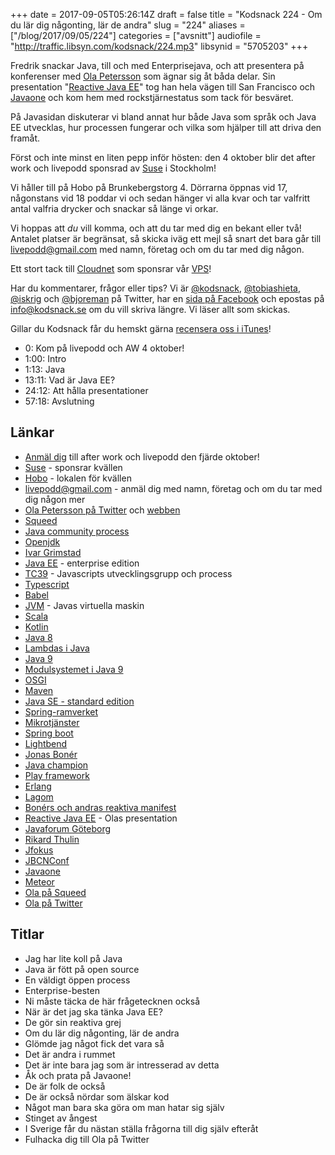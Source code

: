 +++
date = 2017-09-05T05:26:14Z
draft = false
title = "Kodsnack 224 - Om du lär dig någonting, lär de andra"
slug = "224"
aliases = ["/blog/2017/09/05/224"]
categories = ["avsnitt"]
audiofile = "http://traffic.libsyn.com/kodsnack/224.mp3"
libsynid = "5705203"
+++

Fredrik snackar Java, till och med Enterprisejava, och att presentera på konferenser med [Ola Petersson](https://twitter.com/gotoOla) som ägnar sig åt båda delar. Sin presentation "[Reactive Java EE](https://www.youtube.com/watch?v=vYHGoaIcQoA)" tog han hela vägen till San Francisco och [Javaone](https://www.oracle.com/javaone/index.html) och kom hem med rockstjärnestatus som tack för besväret.

På Javasidan diskuterar vi bland annat hur både Java som språk och Java EE utvecklas, hur processen fungerar och vilka som hjälper till att driva den framåt.

Först och inte minst en liten pepp inför hösten: den 4 oktober blir det after work och livepodd sponsrad av [Suse](https://www.suse.com/) i Stockholm! 

Vi håller till på Hobo på Brunkebergstorg 4. Dörrarna öppnas vid 17, någonstans vid 18 poddar vi och sedan hänger vi alla kvar och tar valfritt antal valfria drycker och snackar så länge vi orkar.

Vi hoppas att *du* vill komma, och att du tar med dig en bekant eller två! Antalet platser är begränsat, så skicka iväg ett mejl så snart det bara går till [livepodd@gmail.com](mailto:lovepodd@gmail.com) med namn, företag och om du tar med dig någon.

Ett stort tack till [Cloudnet](http://www.cloudnet.se) som sponsrar vår [VPS](http://en.wikipedia.org/wiki/Virtual_private_server)!

Har du kommentarer, frågor eller tips? Vi är [@kodsnack](https://www.twitter.com/kodsnack), [@tobiashieta](https://www.twitter.com/tobiashieta), [@iskrig](https://www.twitter.com/iskrig) och [@bjoreman](https://www.twitter.com/bjoreman) på Twitter, har en [sida på Facebook](https://www.facebook.com/kodsnack) och epostas på [info@kodsnack.se](mailto:info@kodsnack.se) om du vill skriva längre. Vi läser allt som skickas.

Gillar du Kodsnack får du hemskt gärna [recensera oss i iTunes](http://itunes.apple.com/se/podcast/kodsnack/id561631498?l=en)!

* 0: Kom på livepodd och AW 4 oktober!
* 1:00: Intro
* 1:13: Java
* 13:11: Vad är Java EE?
* 24:12: Att hålla presentationer
* 57:18: Avslutning

## Länkar ##
* [Anmäl dig](mailto:lovepodd@gmail.com) till after work och livepodd den fjärde oktober!
* [Suse](https://www.suse.com/) - sponsrar kvällen
* [Hobo](https://hobo.se/sv/) - lokalen för kvällen
* [livepodd@gmail.com](mailto:lovepodd@gmail.com) - anmäl dig med namn, företag och om du tar med dig någon mer
* [Ola Petersson på Twitter](https://twitter.com/gotoOla) och [webben](http://olapetersson.se/)
* [Squeed](http://www.squeed.com/)
* [Java community process](https://www.jcp.org/en/home/index)
* [Openjdk](http://openjdk.java.net/)
* [Ivar Grimstad](https://twitter.com/ivar_grimstad)
* [Java EE](https://en.wikipedia.org/wiki/Java_Platform,_Enterprise_Edition) - enterprise edition
* [TC39](http://ecma-international.org/memento/TC39.htm) - Javascripts utvecklingsgrupp och process
* [Typescript](https://www.typescriptlang.org/)
* [Babel](https://babeljs.io/)
* [JVM](https://en.wikipedia.org/wiki/Java_virtual_machine) - Javas virtuella maskin
* [Scala](https://en.wikipedia.org/wiki/Scala_%28programming_language%29)
* [Kotlin](https://en.wikipedia.org/wiki/Kotlin_%28programming_language%29)
* [Java 8](https://en.wikipedia.org/wiki/Java_version_history#Java_8)
* [Lambdas i Java](https://docs.oracle.com/javase/tutorial/java/javaOO/lambdaexpressions.html)
* [Java 9](https://en.wikipedia.org/wiki/Java_version_history#Java_SE_9)
* [Modulsystemet i Java 9](https://labs.consol.de/development/2017/02/13/getting-started-with-java9-modules.html)
* [OSGI](https://en.wikipedia.org/wiki/OSGi)
* [Maven](https://en.wikipedia.org/wiki/Apache_Maven)
* [Java SE - standard edition](https://en.wikipedia.org/wiki/Java_Platform,_Standard_Edition)
* [Spring-ramverket](https://en.wikipedia.org/wiki/Spring_Framework)
* [Mikrotjänster](https://en.wikipedia.org/wiki/Microservices)
* [Spring boot](https://projects.spring.io/spring-boot/)
* [Lightbend](https://www.lightbend.com/)
* [Jonas Bonér](https://twitter.com/jboner)
* [Java champion](https://en.wikipedia.org/wiki/Java_Champions)
* [Play framework](https://playframework.com/)
* [Erlang](https://en.wikipedia.org/wiki/Erlang_%28programming_language%29)
* [Lagom](https://www.lagomframework.com/)
* [Bonérs och andras reaktiva manifest](http://www.reactivemanifesto.org/)
* [Reactive Java EE](https://www.youtube.com/watch?v=vYHGoaIcQoA) - Olas presentation
* [Javaforum Göteborg](https://www.meetup.com/Javaforum-Goteborg/)
* [Rikard Thulin](http://www.squeed.com/squeeders/rikard-thulin/)
* [Jfokus](http://www.jfokus.se/jfokus/)
* [JBCNConf](http://www.jbcnconf.com/2017/)
* [Javaone](https://www.oracle.com/javaone/index.html)
* [Meteor](https://en.wikipedia.org/wiki/Meteor_%28web_framework%29)
* [Ola på Squeed](http://www.squeed.com/squeeders/ola-petersson/)
* [Ola på Twitter](https://twitter.com/gotoOla)

## Titlar ##
* Jag har lite koll på Java
* Java är fött på open source
* En väldigt öppen process
* Enterprise-besten
* Ni måste täcka de här frågetecknen också
* När är det jag ska tänka Java EE?
* De gör sin reaktiva grej
* Om du lär dig någonting, lär de andra
* Glömde jag något fick det vara så
* Det är andra i rummet
* Det är inte bara jag som är intresserad av detta
* Åk och prata på Javaone!
* De är folk de också
* De är också nördar som älskar kod
* Något man bara ska göra om man hatar sig själv
* Stinget av ångest
* I Sverige får du nästan ställa frågorna till dig själv efteråt
* Fulhacka dig till Ola på Twitter